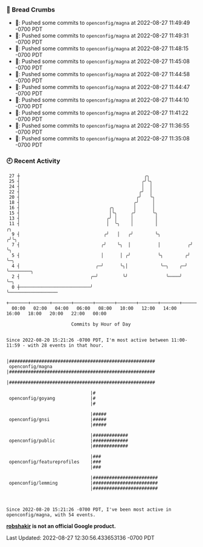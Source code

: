 ### 🍞 Bread Crumbs

 * 🚢: Pushed some commits to `openconfig/magna` at 2022-08-27 11:49:49 -0700 PDT
 * 🚢: Pushed some commits to `openconfig/magna` at 2022-08-27 11:49:31 -0700 PDT
 * 🚢: Pushed some commits to `openconfig/magna` at 2022-08-27 11:48:15 -0700 PDT
 * 🚢: Pushed some commits to `openconfig/magna` at 2022-08-27 11:45:08 -0700 PDT
 * 🚢: Pushed some commits to `openconfig/magna` at 2022-08-27 11:44:58 -0700 PDT
 * 🚢: Pushed some commits to `openconfig/magna` at 2022-08-27 11:44:47 -0700 PDT
 * 🚢: Pushed some commits to `openconfig/magna` at 2022-08-27 11:44:10 -0700 PDT
 * 🚢: Pushed some commits to `openconfig/magna` at 2022-08-27 11:41:22 -0700 PDT
 * 🚢: Pushed some commits to `openconfig/magna` at 2022-08-27 11:36:55 -0700 PDT
 * 🚢: Pushed some commits to `openconfig/magna` at 2022-08-27 11:35:08 -0700 PDT

### 🕘 Recent Activity
```
 27 ┼                                              ╭╮
 25 ┤                                             ╭╯╰╮
 24 ┤                                             │  │
 22 ┤                                            ╭╯  │
 20 ┤                                           ╭╯   ╰╮
 18 ┤                                          ╭╯     │
 16 ┤                                 ╭╮       │      │
 15 ┤                                 │╰╮     ╭╯      ╰╮
 13 ┤                                ╭╯ │     │        │
 11 ┤                                │  ╰╮    │        │             ╭╮
  9 ┤                               ╭╯   │   ╭╯        ╰╮           ╭╯╰╮
  7 ┤                              ╭╯    ╰╮  │          │          ╭╯  ╰╮
  5 ┤                              │      │ ╭╯          ╰╮        ╭╯    ╰─╮
  4 ┤                            ╭─╯      ╰╮│            ╰─╮    ╭─╯       ╰────────╮
  2 ┤                          ╭─╯         ╰╯              ╰────╯                  ╰─╮
  0 ┼──────────────────────────╯                                                     ╰──────────────────
    +───────+───────+───────+───────+───────+───────+───────+───────+───────+───────+───────+───────+────
  00:00   02:00   04:00   06:00   08:00   10:00   12:00   14:00   16:00   18:00   20:00   22:00   00:00   

						Commits by Hour of Day


Since 2022-08-20 15:21:26 -0700 PDT, I'm most active between 11:00-11:59 - with 28 events in that hour.

```



```
                               |######################################################
 openconfig/magna              |######################################################
                               |######################################################

                               |#
 openconfig/goyang             |#
                               |#

                               |#####
 openconfig/gnsi               |#####
                               |#####

                               |#############
 openconfig/public             |#############
                               |#############

                               |###
 openconfig/featureprofiles    |###
                               |###

                               |########################
 openconfig/lemming            |########################
                               |########################



Since 2022-08-20 15:21:26 -0700 PDT, I've been most active in openconfig/magna, with 54 events.

```
**[robshakir](mailto:robjs@google.com) is not an official Google product.**  


Last Updated: 2022-08-27 12:30:56.433653136 -0700 PDT
